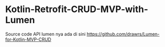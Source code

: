 # Kotlin-Retrofit-CRUD-MVP-with-Lumen

Source code API lumen nya ada di sini <a href="https://github.com/drawrs/Lumen-for-Kotlin-MVP-CRUD">https://github.com/drawrs/Lumen-for-Kotlin-MVP-CRUD</a>
